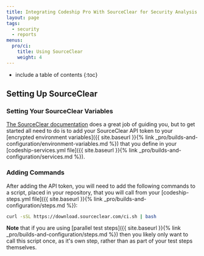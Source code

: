 ```yaml
---
title: Integrating Codeship Pro With SourceClear for Security Analysis
layout: page
tags:
  - security
  - reports
menus:
  pro/ci:
    title: Using SourceClear
    weight: 4
---
```


* include a table of contents
{:toc}

## Setting Up SourceClear

### Setting Your SourceClear Variables

[The SourceClear documentation](https://www.sourceclear.com/docs/) does a great job of guiding you, but to get started all need to do is to add your SourceClear API token to your [encrypted environment variables]({{ site.baseurl }}{% link _pro/builds-and-configuration/environment-variables.md %}) that you define in your [codeship-services.yml file]({{ site.baseurl }}{% link _pro/builds-and-configuration/services.md %}).


### Adding Commands

After adding the API token, you will need to add the following commands to a script, placed in your repository, that you will call from your [codeship-steps.yml file]({{ site.baseurl }}{% link _pro/builds-and-configuration/steps.md %}):


```bash
curl -sSL https://download.sourceclear.com/ci.sh | bash
 ```

**Note** that if you are using [parallel test steps]({{ site.baseurl }}{% link _pro/builds-and-configuration/steps.md %}) then you likely only want to call this script once, as it's own step, rather than as part of your test steps themselves.
